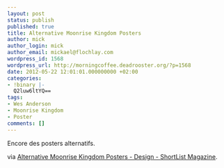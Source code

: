 ```yaml
---
layout: post
status: publish
published: true
title: Alternative Moonrise Kingdom Posters
author: mick
author_login: mick
author_email: mickael@flochlay.com
wordpress_id: 1568
wordpress_url: http://morningcoffee.deadrooster.org/?p=1568
date: 2012-05-22 12:01:01.000000000 +02:00
categories:
- !binary |-
  Q2luw6ltYQ==
tags:
- Wes Anderson
- Moonrise Kingdom
- Poster
comments: []
---
```

Encore des posters alternatifs.

via <a href="http://www.shortlist.com/cool-stuff/design/alternative-moonrise-kingdom-posters">Alternative Moonrise Kingdom Posters - Design - ShortList Magazine</a>.

